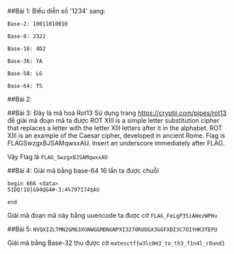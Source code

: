##Bài 1:
Biểu diễn số '1234' sang:

`Base-2: 10011010010`

`Base-8: 2322`

`Base-16: 4D2`

`Base-36: YA`

`Base-58: LG`

`Base-64: TS`

##Bài 2:

##Bài 3:
Đây là mã hoá Rot13
Sử dụng trang https://cryptii.com/pipes/rot13 để giải mã đoạn mã ta được
ROT XIII is a simple letter substitution cipher that replaces a letter with the letter XIII letters after it in the alphabet. ROT XIII is an example of the Caesar cipher, developed in ancient Rome. Flag is FLAGSwzgxBJSAMqwxxAU. Insert an underscore immediately after FLAG.

Vậy Flag là `FLAG_SwzgxBJSAMqwxxAU`

##Bài 4:
Giải mã bằng base-64 16 lần ta được chuỗi
```
begin 666 <data>
51DQ!1U]&94QG4#-3:4%797I74$AU
 
end
```

Giải mã đoạn mã này bằng uuencode ta được cờ 
`FLAG_FeLgP3SiAWezWPHu`

##Bài 5: 
`NVQXIZLTMN2GM63XGNWGGMDNGNPXI327ORUDGX3GGFXDI3C7OIYHK3TEPU`

Giải mã bằng Base-32 thu được cờ
`matesctf{w3lc0m3_to_th3_f1n4l_r0und}`

